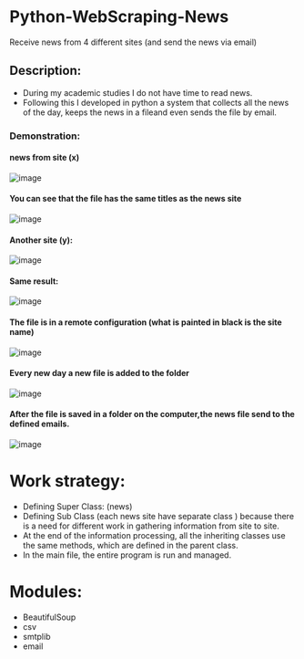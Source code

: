 # Python-WebScraping-News
Receive news from 4 different sites (and send the news via email)

## Description:
* During my academic studies I do not have time to read news.
* Following this I developed in python a system that collects all the news of the day, keeps the news in a fileand even sends the file by email.

### Demonstration:

#### news from site (x)

![image](https://user-images.githubusercontent.com/72446237/147348587-e86cc1f0-5bb1-4cd1-b6ef-84192422be52.png)

#### You can see that the file has the same titles as the news site

![image](https://user-images.githubusercontent.com/72446237/147349953-ad73c408-2f1b-4943-bd2a-1a1233a288b0.png)


#### Another site (y):

![image](https://user-images.githubusercontent.com/72446237/147349484-b455f636-013f-4adc-be38-7449182a3e9a.png)

#### Same result:

![image](https://user-images.githubusercontent.com/72446237/147349297-0c959796-8fac-4f90-8cc8-53264f9a8274.png)

#### The file is in a remote configuration (what is painted in black is the site name)

![image](https://user-images.githubusercontent.com/72446237/147350042-8c7eb47d-c797-49e3-90d5-0f904c68d53d.png)

#### Every new day a new file is added to the folder

![image](https://user-images.githubusercontent.com/72446237/147350123-1ace48d7-272a-476e-9271-6f83f1b352d0.png)

#### After the file is saved in a folder on the computer,the news file send to the defined emails.

![image](https://user-images.githubusercontent.com/72446237/147350394-9594232a-535b-4a6d-ad89-4eee53aa7ef5.png)

# Work strategy:
* Defining Super Class: (news)
* Defining Sub Class (each news site have separate class ) because there is a need for different work in gathering information from site to site.
* At the end of the information processing, all the inheriting classes use the same methods, which are defined in the parent class.
* In the main file, the entire program is run and managed.

# Modules:
* BeautifulSoup
* csv
* smtplib
* email




